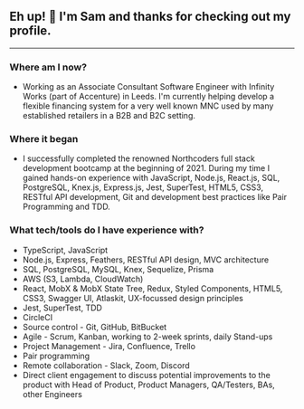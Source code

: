 ## Eh up! 👋 I'm Sam and thanks for checking out my profile.
---

### Where am I now?
* Working as an Associate Consultant Software Engineer with Infinity Works (part of Accenture) in Leeds. I'm currently helping develop a flexible financing system for a very well known MNC used by many established retailers in a B2B and B2C setting.

### Where it began
* I successfully completed the renowned Northcoders full stack development bootcamp at the beginning of 2021. During my time I gained hands-on experience with JavaScript, Node.js, React.js, SQL, PostgreSQL, Knex.js, Express.js, Jest, SuperTest, HTML5, CSS3, RESTful API development, Git and development best practices like Pair Programming and TDD.


### What tech/tools do I have experience with?
* TypeScript, JavaScript
* Node.js, Express, Feathers, RESTful API design, MVC architecture
* SQL, PostgreSQL, MySQL, Knex, Sequelize, Prisma
* AWS (S3, Lambda, CloudWatch)
* React, MobX & MobX State Tree, Redux, Styled Components, HTML5, CSS3, Swagger UI, Atlaskit, UX-focussed design principles
* Jest, SuperTest, TDD
* CircleCI
* Source control - Git, GitHub, BitBucket
* Agile - Scrum, Kanban, working to 2-week sprints, daily Stand-ups
* Project Management - Jira, Confluence, Trello
* Pair programming
* Remote collaboration - Slack, Zoom, Discord
* Direct client engagement to discuss potential improvements to the product with Head of Product, Product Managers, QA/Testers, BAs, other Engineers


<!--
**samkaanaki/samkaanaki** is a ✨ _special_ ✨ repository because its `README.md` (this file) appears on your GitHub profile.

Here are some ideas to get you started:

- 🔭 I’m currently working on ...
- 🌱 I’m currently learning ...
- 👯 I’m looking to collaborate on ...
- 🤔 I’m looking for help with ...
- 💬 Ask me about ...
- 📫 How to reach me: ...
- 😄 Pronouns: ...
- ⚡ Fun fact: ...
-->
